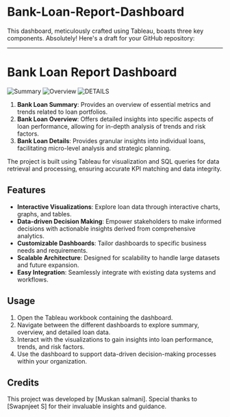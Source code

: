# Bank-Loan-Report-Dashboard
This dashboard, meticulously crafted using Tableau, boasts three key components.
Absolutely! Here's a draft for your GitHub repository:

---

# Bank Loan Report Dashboard
![Summary](https://github.com/MuskanSalmani/Bank-Loan-Report-Dashboard/assets/96484516/554b77f5-0955-4544-8087-fea037ea7257)
![Overview](https://github.com/MuskanSalmani/Bank-Loan-Report-Dashboard/assets/96484516/7bfd1aa1-158e-4feb-8789-2908ffb098f0)
![DETAILS](https://github.com/MuskanSalmani/Bank-Loan-Report-Dashboard/assets/96484516/8072aa2c-a673-4fa0-845e-91ecf3bd95f9)



1. **Bank Loan Summary**: Provides an overview of essential metrics and trends related to loan portfolios.
2. **Bank Loan Overview**: Offers detailed insights into specific aspects of loan performance, allowing for in-depth analysis of trends and risk factors.
3. **Bank Loan Details**: Provides granular insights into individual loans, facilitating micro-level analysis and strategic planning.

The project is built using Tableau for visualization and SQL queries for data retrieval and processing, ensuring accurate KPI matching and data integrity.

## Features

- **Interactive Visualizations**: Explore loan data through interactive charts, graphs, and tables.
- **Data-driven Decision Making**: Empower stakeholders to make informed decisions with actionable insights derived from comprehensive analytics.
- **Customizable Dashboards**: Tailor dashboards to specific business needs and requirements.
- **Scalable Architecture**: Designed for scalability to handle large datasets and future expansion.
- **Easy Integration**: Seamlessly integrate with existing data systems and workflows.


## Usage

1. Open the Tableau workbook containing the dashboard.
2. Navigate between the different dashboards to explore summary, overview, and detailed loan data.
3. Interact with the visualizations to gain insights into loan performance, trends, and risk factors.
4. Use the dashboard to support data-driven decision-making processes within your organization.



## Credits

This project was developed by [Muskan salmani]. Special thanks to [Swapnjeet S] for their invaluable insights and guidance.

